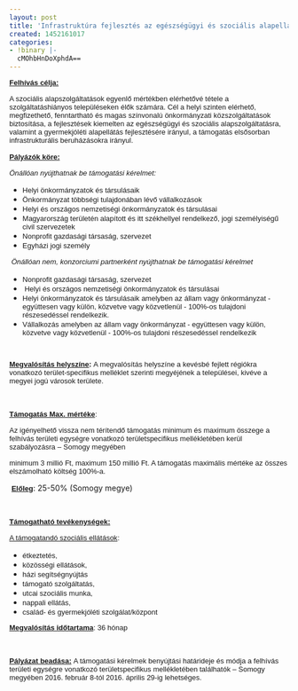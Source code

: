 ```yaml
---
layout: post
title: 'Infrastruktúra fejlesztés az egészségügyi és szociális alapellátás javítására '
created: 1452161017
categories:
- !binary |-
  cMOhbHnDoXphdA==
---
```

<p class="MsoNormal"><span style="font-family: arial, helvetica, sans-serif; font-size: small;"><strong><span style="text-decoration: underline;"><span style="line-height: 115%;">Felhívás célja:</span></span></strong><strong><span style="line-height: 115%;"> &nbsp;</span></strong></span></p><p class="MsoNormal"><span style="font-family: arial, helvetica, sans-serif; font-size: small;"><strong><span style="line-height: 115%;"></span></strong><span style="line-height: 115%;">A szociális alapszolgáltatások egyenlő mértékben elérhetővé tétele a szolgáltatáshiányos településeken élők számára. Cél a helyi szinten elérhető, megfizethető, fenntartható és magas színvonalú önkormányzati közszolgáltatások biztosítása, a fejlesztések kiemelten az egészségügyi és szociális alapszolgáltatásra, valamint a gyermekjóléti alapellátás fejlesztésére irányul, a támogatás elsősorban infrastrukturális beruházásokra irányul. </span></span></p><p class="Default"><span style="font-family: arial, helvetica, sans-serif; font-size: small;"><strong><span style="text-decoration: underline;">Pályázók köre:</span></strong></span></p><p class="Default"><span style="font-family: arial, helvetica, sans-serif; font-size: small;"><strong><span style="text-decoration: underline;"></span></strong><em>Önállóan nyújthatnak be támogatási kérelmet:</em></span></p><ul><li><span style="font-family: arial, helvetica, sans-serif; font-size: small; text-indent: -18pt;">Helyi önkormányzatok és társulásaik</span></li><li><span style="font-family: arial, helvetica, sans-serif; font-size: small; text-indent: -18pt;">Önkormányzat többségi tulajdonában lévő vállalkozások</span></li><li><span style="font-family: arial, helvetica, sans-serif; font-size: small; text-indent: -18pt;">Helyi és országos nemzetiségi önkormányzatok és társulásai</span></li><li><span style="font-family: arial, helvetica, sans-serif; font-size: small; text-indent: -18pt;">Magyarország területén alapított és itt székhellyel rendelkező, jogi személyiségű civil szervezetek</span></li><li><span style="font-family: arial, helvetica, sans-serif; font-size: small; text-indent: -18pt;">Nonprofit gazdasági társaság, szervezet</span></li><li><span style="font-family: arial, helvetica, sans-serif; font-size: small; text-indent: -18pt;">Egyházi jogi személy</span></li></ul><p class="MsoListParagraphCxSpLast" style="margin-bottom: 0.0001pt;"><span style="font-family: arial, helvetica, sans-serif; font-size: small;">&nbsp;<em><span style="line-height: 115%;">Önállóan nem, konzorciumi partnerként nyújthatnak be támogatási kérelmet</span></em></span></p><ul><li><span style="font-family: arial, helvetica, sans-serif; font-size: small; text-indent: -18pt;">Nonprofit gazdasági társaság, szervezet</span></li><li><span style="font-family: arial, helvetica, sans-serif; font-size: small;"><span style="text-indent: -18pt;"><span style="font-stretch: normal;">&nbsp;</span></span><span style="text-indent: -18pt;">Helyi és országos nemzetiségi önkormányzatok és társulásai</span></span></li><li><span style="font-size: small; font-family: arial, helvetica, sans-serif;">Helyi önkormányzatok és társulásaik amelyben az állam vagy önkormányzat - együttesen vagy külön, közvetve vagy közvetlenül - 100%-os tulajdoni részesedéssel rendelkezik.</span></li><li><span style="font-family: arial, helvetica, sans-serif; font-size: small; text-indent: -18pt;">Vállalkozás amelyben az állam vagy önkormányzat - együttesen vagy külön, közvetve vagy közvetlenül - 100%-os tulajdoni részesedéssel rendelkezik</span></li></ul><p class="MsoNormal" style="margin: 0cm 0cm 0.0001pt 18pt;"><span style="font-size: small; font-family: arial, helvetica, sans-serif;">&nbsp;</span></p><p class="MsoNormal"><span style="font-family: arial, helvetica, sans-serif; font-size: small;"><strong><span style="text-decoration: underline;"><span style="line-height: 115%;">Megvalósítás helyszíne</span></span></strong><strong><span style="line-height: 115%;">: </span></strong><span style="line-height: 115%;">A megvalósítás helyszíne a kevésbé fejlett régiókra vonatkozó terület-specifikus melléklet szerinti megyéjének a települései, kivéve a megyei jogú városok területe.</span></span></p><p class="MsoNormal">&nbsp;</p><p class="Default"><span style="font-family: arial, helvetica, sans-serif; font-size: small;"><strong><span style="text-decoration: underline;">Támogatás Max. mértéke</span></strong>: </span></p><p class="Default"><span style="font-size: small; font-family: arial, helvetica, sans-serif;">Az igényelhető vissza nem térítendő támogatás minimum és maximum összege a felhívás területi egységre vonatkozó területspecifikus mellékletében kerül szabályozásra – Somogy megyében </span></p><p class="Default"><span style="font-size: small; font-family: arial, helvetica, sans-serif;">minimum 3 millió Ft, maximum 150 millió Ft. A támogatás maximális mértéke az összes elszámolható költség 100%-a. </span></p><p class="Default">&nbsp;<strong style="font-family: arial, helvetica, sans-serif; font-size: small;"><span style="text-decoration: underline;"><span style="line-height: 115%;">Előleg</span></span></strong><span style="line-height: 115%;">: 25-50% (Somogy megye)</span></p><p class="Default">&nbsp;</p><p class="MsoNormal"><strong style="font-family: arial, helvetica, sans-serif; font-size: small;"><span style="text-decoration: underline;"><span style="line-height: 115%;">Támogatható tevékenységek:</span></span></strong></p><p class="MsoNormal"><span style="font-family: arial, helvetica, sans-serif; font-size: small;"><span style="text-decoration: underline;"><span style="line-height: 115%;">A támogatandó szociális ellátások</span></span><span style="line-height: 115%;">: </span></span></p><ul><li><span style="font-family: arial, helvetica, sans-serif; font-size: small;">étkeztetés,</span></li><li><span style="font-family: arial, helvetica, sans-serif; font-size: small;">közösségi ellátások,</span></li><li><span style="font-family: arial, helvetica, sans-serif; font-size: small;">házi segítségnyújtás</span></li><li><span style="font-family: arial, helvetica, sans-serif; font-size: small;">támogató szolgáltatás,</span></li><li><span style="font-family: arial, helvetica, sans-serif; font-size: small;">utcai szociális munka,</span></li><li><span style="font-family: arial, helvetica, sans-serif; font-size: small;">nappali ellátás,</span></li><li><span style="font-family: arial, helvetica, sans-serif; font-size: small;">család- és gyermekjóléti szolgálat/központ</span></li></ul><p class="MsoNormal"><span style="font-family: arial, helvetica, sans-serif; font-size: small;"><strong><span style="text-decoration: underline;"><span style="line-height: 115%;">Megvalósítás időtartama</span></span></strong><span style="line-height: 115%;">: 36 hónap</span></span></p><p>&nbsp;</p><p class="MsoNormal"><span style="font-family: arial, helvetica, sans-serif; font-size: small;"><strong><span style="text-decoration: underline;"><span style="line-height: 115%;">Pályázat beadása:</span></span></strong><strong><em><span style="line-height: 115%;"> </span></em></strong><span style="line-height: 115%;">A támogatási kérel</span><span style="line-height: 115%;">mek benyújtási határideje és módja a felhívás területi egységre vonatkozó területspecifikus mellékletében található</span><span style="line-height: 115%;">k</span><span style="line-height: 115%;"> – Somogy megyében 2016. február 8-tól</span><span style="line-height: 115%;"> 2016. április 29-ig lehetséges.</span></span><span style="font-size: 10.0pt; line-height: 115%; font-family: 'Arial',sans-serif;"></span></p>
